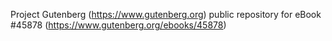 Project Gutenberg (https://www.gutenberg.org) public repository for eBook #45878 (https://www.gutenberg.org/ebooks/45878)
